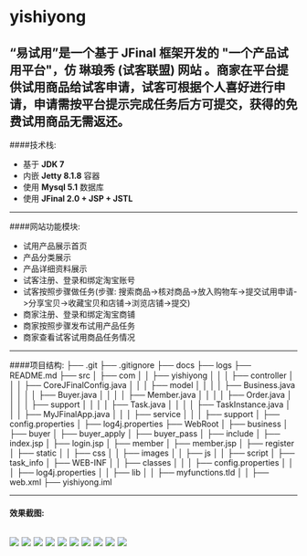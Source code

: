 yishiyong
=========
“易试用”是一个基于 __JFinal__ 框架开发的 "一个产品试用平台"，仿 __琳琅秀__ (试客联盟) 网站 。商家在平台提供试用商品给试客申请，试客可根据个人喜好进行申请，申请需按平台提示完成任务后方可提交，获得的免费试用商品无需返还。
---------

####技术栈: 
* 基于 __JDK 7__
* 内嵌 __Jetty 8.1.8__ 容器
* 使用 __Mysql 5.1__ 数据库
* 使用 __JFinal 2.0 + JSP + JSTL__

---

####网站功能模块: 
* 试用产品展示首页
* 产品分类展示
* 产品详细资料展示
* 试客注册、登录和绑定淘宝账号
* 试客按照步骤做任务(步骤: 搜索商品->核对商品->放入购物车->提交试用申请->分享宝贝->收藏宝贝和店铺->浏览店铺->提交)
* 商家注册、登录和绑定淘宝商铺
* 商家按照步骤发布试用产品任务
* 商家查看试客试用商品任务情况

---

####项目结构:
    ├── .git 
    ├── .gitignore 
    ├── docs 
    ├── logs 
    ├── README.md 
    ├── src 
    │   ├── com 
    │   │   ├── yishiyong
    │   │   │   ├── controller
    │   │   │   ├── CoreJFinalConfig.java
    │   │   │   ├── model
    │   │   │   │   ├── Business.java
    │   │   │   │   ├── Buyer.java
    │   │   │   │   ├── Member.java
    │   │   │   │   ├── Order.java
    │   │   │   │   ├── support
    │   │   │   │   ├── Task.java
    │   │   │   │   ├── TaskInstance.java
    │   │   │   ├── MyJFinalApp.java
    │   │   │   ├── service
    │   │   │   ├── support
    │   ├── config.properties
    │   ├── log4j.properties
    ├── WebRoot
    │   ├── business
    │   ├── buyer
    │   ├── buyer_apply
    │   ├── buyer_pass
    │   ├── include
    │   ├── index.jsp
    │   ├── login.jsp
    │   ├── member
    │   ├── member.jsp
    │   ├── register
    │   ├── static
    │   │   ├── css
    │   │   ├── images
    │   │   ├── js
    │   │   ├── script
    │   ├── task_info
    │   ├── WEB-INF
    │   │   ├── classes
    │   │   │   ├── config.properties
    │   │   │   ├── log4j.properties
    │   │   ├── lib
    │   │   ├── myfunctions.tld
    │   │   ├── web.xml
    ├── yishiyong.iml

---


#### 效果截图:
![](https://raw.githubusercontent.com/coolcooldee/yishiyong/master/WebRoot/demoimages/发布任务3.png)
![](https://raw.githubusercontent.com/coolcooldee/yishiyong/master/WebRoot/demoimages/个人中心1.png)
![](https://raw.githubusercontent.com/coolcooldee/yishiyong/master/WebRoot/demoimages/商家个人中心充值页面.png)
![](https://raw.githubusercontent.com/coolcooldee/yishiyong/master/WebRoot/demoimages/商家绑定店铺.png)
![](https://raw.githubusercontent.com/coolcooldee/yishiyong/master/WebRoot/demoimages/申请试用1.png)
![](https://raw.githubusercontent.com/coolcooldee/yishiyong/master/WebRoot/demoimages/申请试用第3天1.png)
![](https://raw.githubusercontent.com/coolcooldee/yishiyong/master/WebRoot/demoimages/绑定店铺.png)
![](https://raw.githubusercontent.com/coolcooldee/yishiyong/master/WebRoot/demoimages/试客个人中心1.png)
![](https://raw.githubusercontent.com/coolcooldee/yishiyong/master/WebRoot/demoimages/试客绑定买号.png)
![](https://raw.githubusercontent.com/coolcooldee/yishiyong/master/WebRoot/demoimages/试用进展-查看详情1.png)
---
